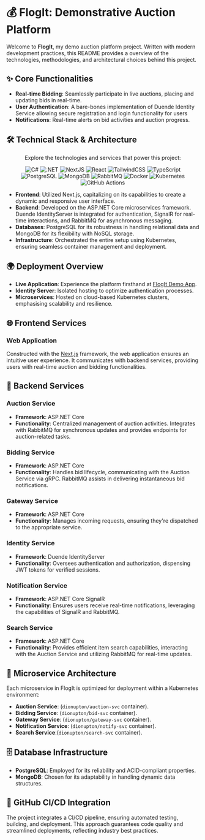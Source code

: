 # 💰 FlogIt: Demonstrative Auction Platform

Welcome to **FlogIt**, my demo auction platform project. Written with modern development practices, this README provides a overview of the technologies, methodologies, and architectural choices behind this project.

## ✨ Core Functionalities

- **Real-time Bidding**: Seamlessly participate in live auctions, placing and updating bids in real-time.
- **User Authentication**: A bare-bones implementation of Duende Identity Service allowing secure registration and login functionality for users
- **Notifications**: Real-time alerts on bid activities and auction progress.

## 🛠️ Technical Stack & Architecture
<p align="center">
  Explore the technologies and services that power this project:
</p>

<p align="center">
  <img src="https://img.shields.io/badge/C%23-239120?style=flat&logo=c-sharp&logoColor=white" alt="C#">
  <img src="https://img.shields.io/badge/.NET-512BD4?style=flat&logo=dot-net&logoColor=white" alt=".NET">
  <img src="https://img.shields.io/badge/next%20js-000000?style=flat&logo=nextdotjs&logoColor=white" alt="NextJS">
  <img src="https://img.shields.io/badge/react-61DAFB?style=flat&logo=react&logoColor=white" alt="React">
  <img src="https://img.shields.io/badge/TailwindCSS-38B2AC?style=flat&logo=tailwind-css&logoColor=white" alt="TailwindCSS">
  <img src="https://img.shields.io/badge/TypeScript-3178C6?style=flat&logo=typescript&logoColor=white" alt="TypeScript">
  <img src="https://img.shields.io/badge/PostgreSQL-4169E1?style=flat&logo=postgresql&logoColor=white" alt="PostgreSQL">
  <img src="https://img.shields.io/badge/MongoDB-4EA94B?style=flat&logo=mongodb&logoColor=white" alt="MongoDB">
  <img src="https://img.shields.io/badge/RabbitMQ-FF6600?style=flat&logo=rabbitmq&logoColor=white" alt="RabbitMQ">
  <img src="https://img.shields.io/badge/Docker-2496ED?style=flat&logo=docker&logoColor=white" alt="Docker">
  <img src="https://img.shields.io/badge/Kubernetes-326CE5?style=flat&logo=kubernetes&logoColor=white" alt="Kubernetes">
  <img src="https://img.shields.io/badge/GitHub%20Actions-2088FF?style=flat&logo=github-actions&logoColor=white" alt="GitHub Actions">
</p>


- **Frontend**: Utilized Next.js, capitalizing on its capabilities to create a dynamic and responsive user interface.
- **Backend**: Developed on the ASP.NET Core microservices framework. Duende IdentityServer is integrated for authentication, SignalR for real-time interactions, and RabbitMQ for asynchronous messaging.
- **Databases**: PostgreSQL for its robustness in handling relational data and MongoDB for its flexibility with NoSQL storage.
- **Infrastructure**: Orchestrated the entire setup using Kubernetes, ensuring seamless container management and deployment.

## 🌍 Deployment Overview

- **Live Application**: Experience the platform firsthand at [FlogIt Demo App](https://app.flogitdemoapp.co.uk).
- **Identity Server**: Isolated hosting to optimize authentication processes.
- **Microservices**: Hosted on cloud-based Kubernetes clusters, emphasising scalability and resilience.

## 🌐 Frontend Services

### Web Application

Constructed with the [Next.js](https://nextjs.org/) framework, the web application ensures an intuitive user experience. It communicates with backend services, providing users with real-time auction and bidding functionalities.

## 🔧 Backend Services

### Auction Service

- **Framework**: ASP.NET Core
- **Functionality**: Centralized management of auction activities. Integrates with RabbitMQ for synchronous updates and provides endpoints for auction-related tasks.

### Bidding Service

- **Framework**: ASP.NET Core
- **Functionality**: Handles bid lifecycle, communicating with the Auction Service via gRPC. RabbitMQ assists in delivering instantaneous bid notifications.

### Gateway Service

- **Framework**: ASP.NET Core
- **Functionality**: Manages incoming requests, ensuring they're dispatched to the appropriate service.

### Identity Service

- **Framework**: Duende IdentityServer
- **Functionality**: Oversees authentication and authorization, dispensing JWT tokens for verified sessions.

### Notification Service

- **Framework**: ASP.NET Core SignalR
- **Functionality**: Ensures users receive real-time notifications, leveraging the capabilities of SignalR and RabbitMQ.

### Search Service

- **Framework**: ASP.NET Core
- **Functionality**: Provides efficient item search capabilities, interacting with the Auction Service and utilizing RabbitMQ for real-time updates.

## 🚀 Microservice Architecture

Each microservice in FlogIt is optimized for deployment within a Kubernetes environment:

- **Auction Service**: (`dionupton/auction-svc` container).
- **Bidding Service**: (`dionupton/bid-svc` container).
- **Gateway Service**: (`dionupton/gateway-svc` container).
- **Notification Service**: (`dionupton/notify-svc` container).
- **Search Service**:(`dionupton/search-svc` container).

## 🗄️ Database Infrastructure

- **PostgreSQL**: Employed for its reliability and ACID-compliant properties.
- **MongoDB**: Chosen for its adaptability in handling dynamic data structures.

## 🔄 GitHub CI/CD Integration

The project integrates a CI/CD pipeline, ensuring automated testing, building, and deployment. This approach guarantees code quality and streamlined deployments, reflecting industry best practices.
